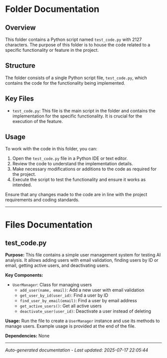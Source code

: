 # Folder Documentation

## Overview
This folder contains a Python script named `test_code.py` with 2127 characters. The purpose of this folder is to house the code related to a specific functionality or feature in the project.

## Structure
The folder consists of a single Python script file, `test_code.py`, which contains the code for the functionality being implemented.

## Key Files
- `test_code.py`: This file is the main script in the folder and contains the implementation for the specific functionality. It is crucial for the execution of the feature.

## Usage
To work with the code in this folder, you can:
1. Open the `test_code.py` file in a Python IDE or text editor.
2. Review the code to understand the implementation details.
3. Make necessary modifications or additions to the code as required for the project.
4. Execute the script to test the functionality and ensure it works as intended.

Ensure that any changes made to the code are in line with the project requirements and coding standards.

---

# Files Documentation

## test_code.py

**Purpose:** This file contains a simple user management system for testing AI analysis. It allows adding users with email validation, finding users by ID or email, getting active users, and deactivating users.

**Key Components:**
- `UserManager`: Class for managing users
  - `add_user(name, email)`: Add a new user with email validation
  - `get_user_by_id(user_id)`: Find a user by ID
  - `find_user_by_email(email)`: Find a user by email address
  - `get_active_users()`: Get all active users
  - `deactivate_user(user_id)`: Deactivate a user instead of deleting

**Usage:** Run the file to create a `UserManager` instance and use its methods to manage users. Example usage is provided at the end of the file.

**Dependencies:** None

---
*Auto-generated documentation - Last updated: 2025-07-17 22:05:44*
